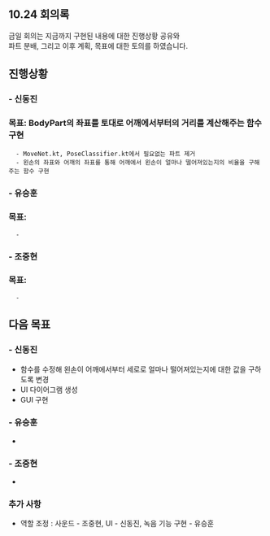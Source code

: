 ## 10.24 회의록
금일 회의는 지금까지 구현된 내용에 대한 진행상황 공유와    
파트 분배, 그리고 이후 계획, 목표에 대한 토의를 하였습니다.

## 진행상황
### - 신동진
### 목표: BodyPart의 좌표를 토대로 어깨에서부터의 거리를 계산해주는 함수 구현
      - MoveNet.kt, PoseClassifier.kt에서 필요없는 파트 제거
      - 왼손의 좌표와 어깨의 좌표를 통해 어깨에서 왼손이 얼마나 떨어져있는지의 비율을 구해주는 함수 구현

### - 유승훈
### 목표: 
      - 
### - 조중현
### 목표: 
      - 
## 다음 목표
### - 신동진
- 함수를 수정해 왼손이 어깨에서부터 세로로 얼마나 떨어져있는지에 대한 값을 구하도록 변경
- UI 다이어그램 생성
- GUI 구현
### - 유승훈
- 
### - 조중현
- 
### 추가 사항
- 역할 조정 : 사운드 - 조중현, UI - 신동진, 녹음 기능 구현 - 유승훈
